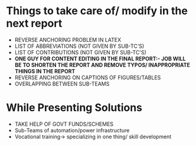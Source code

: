 # Things to take care of/ modify in the next report

- REVERSE ANCHORING PROBLEM IN LATEX
- LIST OF ABBREVIATIONS (NOT GIVEN BY SUB-TC'S) 
- LIST OF CONTRIBUTIONS (NOT GIVEN BY SUB-TC'S) 
- **ONE GUY FOR CONTENT EDITING IN THE FINAL REPORT:- JOB WILL BE TO SHORTEN THE REPORT AND REMOVE TYPOS/ INAPPROPRIATE THINGS IN THE REPORT**
- REVERSE ANCHORING ON CAPTIONS OF FIGURES/TABLES
- OVERLAPPING BETWEEN SUB-TEAMS


# While Presenting Solutions

- TAKE HELP OF GOVT FUNDS/SCHEMES
- Sub-Teams of automation/power infrastructure
- Vocational training-> specializing in one thing/ skill development

